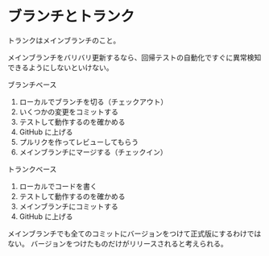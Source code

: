 # ブランチとトランク

トランクはメインブランチのこと。

メインブランチをバリバリ更新するなら、回帰テストの自動化ですぐに異常検知できるようにしないといけない。

ブランチベース

1. ローカルでブランチを切る（チェックアウト）
2. いくつかの変更をコミットする
3. テストして動作するのを確かめる
4. GitHub に上げる
5. プルリクを作ってレビューしてもらう
6. メインブランチにマージする（チェックイン）

トランクベース

1. ローカルでコードを書く
2. テストして動作するのを確かめる
3. メインブランチにコミットする
4. GitHub に上げる

メインブランチでも全てのコミットにバージョンをつけて正式版にするわけではない。
バージョンをつけたものだけがリリースされると考えられる。
